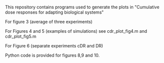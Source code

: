 This repository contains programs used to generate the plots in "Cumulative dose responses for adapting biological systems"

For figure 3 (average of three experiments)

For Figures 4 and 5 (examples of simulations) see cdr_plot_fig4.m and cdr_plot_fig5.m

For Figure 6 (separate experiments cDR and DR)

Python code is provided for figures 8,9 and 10.
